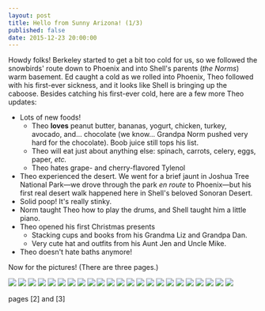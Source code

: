 ```yaml
---
layout: post
title: Hello from Sunny Arizona! (1/3)
published: false
date: 2015-12-23 20:00:00
---
```


Howdy folks! Berkeley started to get a bit too cold for us, so we followed the snowbirds' route down to Phoenix and into Shell's parents (*the Norms*) warm basement. Ed caught a cold as we rolled into Phoenix, Theo followed with his first-ever sickness, and it looks like Shell is bringing up the caboose. Besides catching his first-ever cold, here are a few more Theo updates:

- Lots of new foods!
  - Theo **loves** peanut butter, bananas, yogurt, chicken, turkey, avocado, and... chocolate (we know... Grandpa Norm pushed very hard for the chocolate). Boob juice still tops his list.
  - Theo will eat just about anything else: spinach, carrots, celery, eggs, paper, *etc.*
  - Theo hates grape- and cherry-flavored Tylenol
- Theo experienced the desert. We went for a brief jaunt in Joshua Tree National Park—we drove through the park *en route* to Phoenix—but his first real desert walk happened here in Shell's beloved Sonoran Desert.
- Solid poop! It's really stinky.
- Norm taught Theo how to play the drums, and Shell taught him a little piano.
- Theo opened his first Christmas presents
  - Stacking cups and books from his Grandma Liz and Grandpa Dan.
  - Very cute hat and outfits from his Aunt Jen and Uncle Mike.
- Theo doesn't hate baths anymore!

Now for the pictures! (There are three pages.)

![](https://dl.dropboxusercontent.com/u/72656879/Theo/Sets18and19Favorites/DSCF10182.jpg)
![](https://dl.dropboxusercontent.com/u/72656879/Theo/Sets18and19Favorites/DSCF10190.jpg)
![](https://dl.dropboxusercontent.com/u/72656879/Theo/Sets18and19Favorites/DSCF10206.jpg)
![](https://dl.dropboxusercontent.com/u/72656879/Theo/Sets18and19Favorites/DSCF10215.jpg)
![](https://dl.dropboxusercontent.com/u/72656879/Theo/Sets18and19Favorites/DSCF10226.jpg)
![](https://dl.dropboxusercontent.com/u/72656879/Theo/Sets18and19Favorites/DSCF10231.jpg)
![](https://dl.dropboxusercontent.com/u/72656879/Theo/Sets18and19Favorites/DSCF10246.jpg)
![](https://dl.dropboxusercontent.com/u/72656879/Theo/Sets18and19Favorites/DSCF10254.jpg)
![](https://dl.dropboxusercontent.com/u/72656879/Theo/Sets18and19Favorites/DSCF10262.jpg)
![](https://dl.dropboxusercontent.com/u/72656879/Theo/Sets18and19Favorites/DSCF10264.jpg)
![](https://dl.dropboxusercontent.com/u/72656879/Theo/Sets18and19Favorites/DSCF10277.jpg)
![](https://dl.dropboxusercontent.com/u/72656879/Theo/Sets18and19Favorites/DSCF10285.jpg)
![](https://dl.dropboxusercontent.com/u/72656879/Theo/Sets18and19Favorites/DSCF10286.jpg)
![](https://dl.dropboxusercontent.com/u/72656879/Theo/Sets18and19Favorites/DSCF10289.jpg)
![](https://dl.dropboxusercontent.com/u/72656879/Theo/Sets18and19Favorites/DSCF10305.jpg)
![](https://dl.dropboxusercontent.com/u/72656879/Theo/Sets18and19Favorites/DSCF10327.jpg)
![](https://dl.dropboxusercontent.com/u/72656879/Theo/Sets18and19Favorites/DSCF10334.jpg)
![](https://dl.dropboxusercontent.com/u/72656879/Theo/Sets18and19Favorites/DSCF10336.jpg)
![](https://dl.dropboxusercontent.com/u/72656879/Theo/Sets18and19Favorites/DSCF10345.jpg)
![](https://dl.dropboxusercontent.com/u/72656879/Theo/Sets18and19Favorites/DSCF10351.jpg)
![](https://dl.dropboxusercontent.com/u/72656879/Theo/Sets18and19Favorites/DSCF10359.jpg)
![](https://dl.dropboxusercontent.com/u/72656879/Theo/Sets18and19Favorites/DSCF10388.jpg)
![](https://dl.dropboxusercontent.com/u/72656879/Theo/Sets18and19Favorites/DSCF10397.jpg)

pages [2] and [3]
